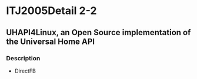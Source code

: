 # ITJ2005Detail 2-2
## UHAPI4Linux, an Open Source implementation of the Universal Home API
### Description
* DirectFB
